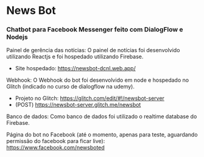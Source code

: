 # News Bot

### Chatbot para Facebook Messenger feito com DialogFlow e Nodejs

Painel de gerência das notícias:
O painel de notícias foi desenvolvido utilizando Reactjs e foi hospedado utilizando Firebase.
 - Site hospedado: https://newsbot-dcnl.web.app/

Webhook:
O Webhook do bot foi desenvolvido em node e hospedado no Glitch (indicado no curso de dialogflow na udemy).  
  - Projeto no Glitch: https://glitch.com/edit/#!/newsbot-server
  - (POST) https://newsbot-server.glitch.me/newsbot

Banco de dados:
Como banco de dados foi utilizado o realtime database do Firebase.

Página do bot no Facebook (até o momento, apenas para teste, aguardando permissão do facebook para ficar live): https://www.facebook.com/newsboted
